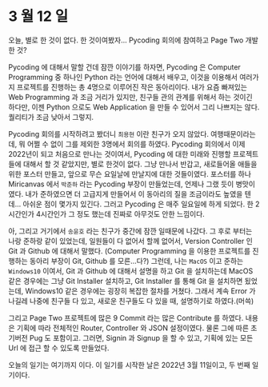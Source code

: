 # 3 월 12 일

오늘, 별로 한 것이 없다. 한 것이여봤자... Pycoding 회의에 참여하고 Page Two 개발한 것?

Pycoding 에 대해서 말할 건데 잠깐 이야기를 하자면, Pycoding 은 Computer Programming 중 하나인 Python 라는 언어에 대해서 배우고, 이것을 이용해서 여러가지 프로젝트를 진행하는 총 4명으로 이루어진 작은 동아리이다. 내가 요즘 빠져있는 Web Programming 과 조금 거리가 있지만, 친구들 관의 관계를 위해서 하는 것이긴 하다만, 이젠 Python 으로도 Web Application 을 만들 수 있어서 그리 나쁘지는 않다. 퀄리티가 조금 낮아서 그렇지.

Pycoding 회의를 시작하려고 봤더니 `최용현` 이란 친구가 오지 않았다. 여행때문이라는데, 뭐 어쩔 수 없이 그를 제외한 3명에서 회의를 하였다. Pycoding 회의에서 이제 2022년이 되고 처음으로 만나는 것이여서, Pycoding 에 대한 미래와 진행할 프로젝트들에 대해서 할 것 같았지만, 별로 한것이 없다. 그냥 만나서 반갑고, 새로들어올 애들을 위한 포스터 만들고, 앞으로 무슨 요일날에 만날지에 대한 것들이였다. 포스터를 하나 Miricanvas 에서 `박준하` 라는 Pycoding 부장이 만들었는데, 언제나 그랬 듯이 병맛이였다. 내가 준하였으면 더 고급지게 만들어서 이 동아리의 질을 조금이라도 높였을 텐데... 아쉬운 점이 몇가지 있긴다. 그러고 Pycoding 은 매주 일요일에 하게 되었다. 한 2시간인가 4시간인가 그 정도 했는데 진짜로 아무것도 안한 느낌이다.

아, 그리고 거기에서 `송윤호` 라는 친구가 중간에 잠깐 일때문에 나갔다. 그 후로 부터는 나랑 준하랑 같이 있었는데, 일원들이 다 없어서 할께 없어서, Version Controller 인 Git 과 Github 에 대해서 말했다. (Computer Programming 을 이용한 프로젝트를 진행하는 동아리 부장이 Git, Github 를 모른...다?) 그런데, 나는 `MacOS` 이고 준하는 `Windows10` 이여서, Git 과 Github 에 대해서 설명을 하고 Git 을 설치하는데 MacOS 같은 경우에는 그냥 Git Installer 설치하고, Git Installer 를 통해 Git 을 설치하면 됬었는데, Windows10 같은 경우에는 굉장히 복잡한 절차를 거쳤다. 그래서 계속 Error 가 나길레 나중에 친구들 다 있고, 새로운 친구들도 다 있을 때, 설명하기로 하였다.(머쓱)

그리고 Page Two 프로젝트에 많은 9 Commit 라는 많은 Contribute 를 하였다. 내용은 기획에 따라 전체적인 Router, Controller 와 JSON 설정이였다. 물론 그에 따른 초기버전 Pug 도 포함이고. 그러면, Signin 과 Signup 을 할 수 있고, 기획에 있는 모든 Url 에 접근 할 수 있도록 만들었다.

오늘의 일기는 여기까지 이다. 이 일기를 시작한 날은 2022년 3월 11일이고, 두 번째 일기이다.
